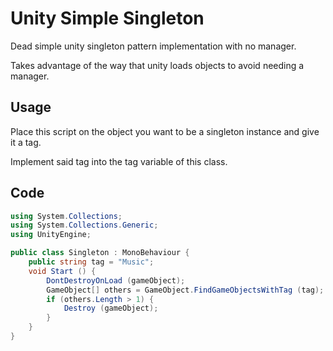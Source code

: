 # Unity Simple Singleton
Dead simple unity singleton pattern implementation with no manager.

Takes advantage of the way that unity loads objects to avoid needing a manager.

## Usage

Place this script on the object you want to be a singleton instance and give it a tag.

Implement said tag into the tag variable of this class.

## Code

```c#
using System.Collections;
using System.Collections.Generic;
using UnityEngine;

public class Singleton : MonoBehaviour {
	public string tag = "Music";
	void Start () {
		DontDestroyOnLoad (gameObject);
		GameObject[] others = GameObject.FindGameObjectsWithTag (tag);
		if (others.Length > 1) {
			Destroy (gameObject);
		}
	}
}
```
